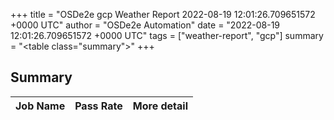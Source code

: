 +++
title = "OSDe2e gcp Weather Report 2022-08-19 12:01:26.709651572 +0000 UTC"
author = "OSDe2e Automation"
date = "2022-08-19 12:01:26.709651572 +0000 UTC"
tags = ["weather-report", "gcp"]
summary = "<table class=\"summary\"></table>"
+++
## Summary

| Job Name | Pass Rate | More detail |
|----------|-----------|-------------|





